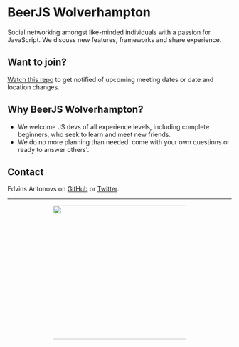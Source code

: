 # BeerJS Wolverhampton

Social networking amongst like-minded individuals with a passion for JavaScript. We discuss new features, frameworks and share experience.

Want to join?
-------------

[Watch this repo](https://github.com/beerjs/wolverhampton/watchers) to get notified of upcoming meeting dates or date and location changes.


Why BeerJS Wolverhampton?
--------------

* We welcome JS devs of all experience levels, including complete beginners, who seek to learn and meet new friends. 
* We do no more planning than needed: come with your own questions or ready to answer others'. 

Contact
-------

Edvins Antonovs on [GitHub](https://github.com/ummahusla) or [Twitter](https://twitter.com/edvinsantonovs).

-------

<p align="center">
  <img height="300" src="https://secure.gravatar.com/avatar/43c360c53b793cfb13f77efcee3bd5cb?s=420&d=https://a248.e.akamai.net/assets.github.com%2Fimages%2Fgravatars%2Fgravatar-org-420.png">
</p>
